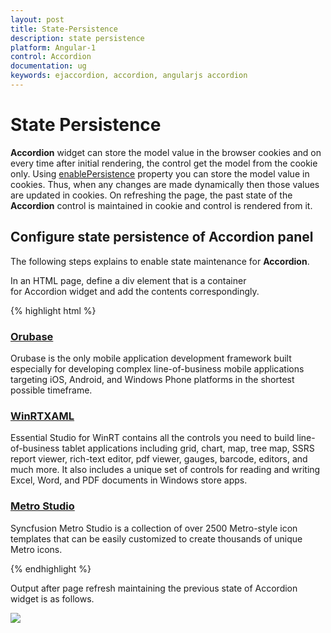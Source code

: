 ```yaml
---
layout: post
title: State-Persistence
description: state persistence
platform: Angular-1
control: Accordion 
documentation: ug
keywords: ejaccordion, accordion, angularjs accordion
---
```


# State Persistence

**Accordion** widget can store the model value in the browser cookies and on every time after initial rendering, the control get the model from the cookie only. Using [enablePersistence](https://help.syncfusion.com/api/js/ejaccordion#members:enablepersistence) property you can store the model value in cookies. Thus, when any changes are made dynamically then those values are updated in cookies. On refreshing the page, the past state of the **Accordion** control is maintained in cookie and control is rendered from it.

## Configure state persistence of Accordion panel

The following steps explains to enable state maintenance for **Accordion**.

In an HTML page, define a div element that is a container for Accordion widget and add the contents correspondingly.

{% highlight html %}

   
<div id="accordion" style="width: 500px" ej-accordion e-enablepersistence="true">
    <h3>
        <a href="#">Orubase</a>
    </h3>
    <div>
        <!-- add accordion contents here to load contents under this header -->
        Orubase is the only mobile application development framework built especially for developing complex line-of-business mobile applications targeting iOS, Android, and Windows Phone platforms in the shortest possible timeframe.
    </div>
    <h3>
        <a href="#">WinRTXAML</a>
    </h3>
    <div>
        <!-- add accordion contents here to load contents under this header -->
        Essential Studio for WinRT contains all the controls you need to build line-of-business tablet applications including grid, chart, map, tree map, SSRS report viewer, rich-text editor, pdf viewer, gauges, barcode, editors, and much more. It also includes a unique set of controls for reading and writing Excel, Word, and PDF documents in Windows store apps.
    </div>
    <h3>
        <a href="#">Metro Studio</a>
    </h3>
    <div>
        <!-- add accordion contents here to load contents under this header -->
        Syncfusion Metro Studio is a collection of over 2500 Metro-style icon templates that can be easily customized to create thousands of unique Metro icons.
    </div>
</div>


{% endhighlight %}


Output after page refresh maintaining the previous state of Accordion widget is as follows.


![](/js/Accordion/State-Persistence_images/State-Persistence_img1.png)